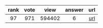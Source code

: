 
| rank | vote | view | answer | url |
|:-:|:-:|:-:|:-:|:-:|
|97|971|594402|6| [url](http://stackoverflow.com/questions/1549801/what-are-the-differences-between-type-and-isinstance) |
